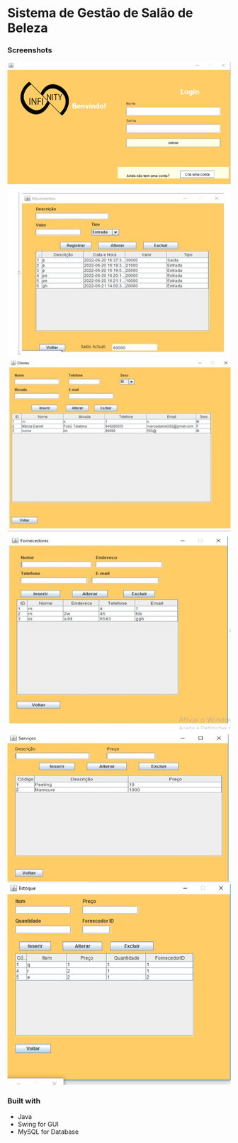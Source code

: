 # Sistema de Gestão de Salão de Beleza

### Screenshots

![](preview/Login.png)

![](preview/movimentos.jpg)
![](preview/clientes.jpg)
![](preview/fornecedores.jpg)
![](preview/servicos.jpg)
![](preview/estoque.png)

### Built with

- Java
- Swing for GUI
- MySQL for Database
